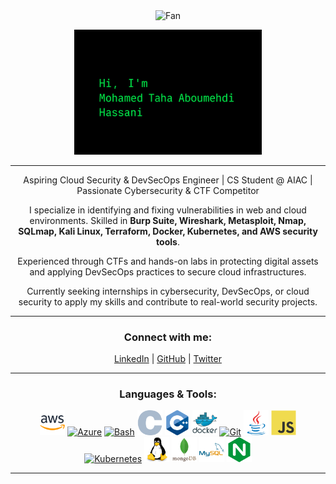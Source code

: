 <!-- ================= HEADER / GIFS ================= -->
<div align="center">
  <!-- Animated GIFs -->
  <img src="https://github.com/fnky/fnky/raw/fnky/img/fan-1.gif" alt="Fan" width="150">
 
  
  <!-- Profile Picture -->
  <p>
    <img src="taha.png" alt="Taha Profile Picture" width="300">
  </p>
</div>

<hr>

<!-- ================= ABOUT ME ================= -->
<!-- ================= ABOUT ME ================= -->
<div align="center">
  <p>
    Aspiring Cloud Security & DevSecOps Engineer | CS Student @ AIAC | Passionate Cybersecurity & CTF Competitor
  </p>
  <p>
    I specialize in identifying and fixing vulnerabilities in web and cloud environments. Skilled in <strong>Burp Suite, Wireshark, Metasploit, Nmap, SQLmap, Kali Linux, Terraform, Docker, Kubernetes, and AWS security tools</strong>.
  </p>
  <p>
    Experienced through CTFs and hands-on labs in protecting digital assets and applying DevSecOps practices to secure cloud infrastructures.
  </p>
  <p>
    Currently seeking internships in cybersecurity, DevSecOps, or cloud security to apply my skills and contribute to real-world security projects.
  </p>
</div>

<hr>


<!-- ================= CONNECT ================= -->
<h3 align="center">Connect with me:</h3>
<p align="center">
  <a href="https://www.linkedin.com/in/your-linkedin" target="_blank">LinkedIn</a> |
  <a href="https://github.com/LORENZACCIO-1" target="_blank">GitHub</a> |
  <a href="https://twitter.com/your-twitter" target="_blank">Twitter</a>
</p>

<hr>

<!-- ================= LANGUAGES & TOOLS ================= -->
<h3 align="center">Languages & Tools:</h3>
<p align="center">
  <a href="https://aws.amazon.com" target="_blank"><img src="https://raw.githubusercontent.com/devicons/devicon/master/icons/amazonwebservices/amazonwebservices-original-wordmark.svg" alt="AWS" width="40"/></a>
  <a href="https://azure.microsoft.com/" target="_blank"><img src="https://www.vectorlogo.zone/logos/microsoft_azure/microsoft_azure-icon.svg" alt="Azure" width="40"/></a>
  <a href="https://www.gnu.org/software/bash/" target="_blank"><img src="https://www.vectorlogo.zone/logos/gnu_bash/gnu_bash-icon.svg" alt="Bash" width="40"/></a>
  <a href="https://www.cprogramming.com/" target="_blank"><img src="https://raw.githubusercontent.com/devicons/devicon/master/icons/c/c-original.svg" alt="C" width="40"/></a>
  <a href="https://www.w3schools.com/cpp/" target="_blank"><img src="https://raw.githubusercontent.com/devicons/devicon/master/icons/cplusplus/cplusplus-original.svg" alt="C++" width="40"/></a>
  <a href="https://www.docker.com/" target="_blank"><img src="https://raw.githubusercontent.com/devicons/devicon/master/icons/docker/docker-original-wordmark.svg" alt="Docker" width="40"/></a>
  <a href="https://git-scm.com/" target="_blank"><img src="https://www.vectorlogo.zone/logos/git-scm/git-scm-icon.svg" alt="Git" width="40"/></a>
  <a href="https://www.java.com" target="_blank"><img src="https://raw.githubusercontent.com/devicons/devicon/master/icons/java/java-original.svg" alt="Java" width="40"/></a>
  <a href="https://developer.mozilla.org/en-US/docs/Web/JavaScript" target="_blank"><img src="https://raw.githubusercontent.com/devicons/devicon/master/icons/javascript/javascript-original.svg" alt="JavaScript" width="40"/></a>
  <a href="https://kubernetes.io" target="_blank"><img src="https://www.vectorlogo.zone/logos/kubernetes/kubernetes-icon.svg" alt="Kubernetes" width="40"/></a>
  <a href="https://www.linux.org/" target="_blank"><img src="https://raw.githubusercontent.com/devicons/devicon/master/icons/linux/linux-original.svg" alt="Linux" width="40"/></a>
  <a href="https://www.mongodb.com/" target="_blank"><img src="https://raw.githubusercontent.com/devicons/devicon/master/icons/mongodb/mongodb-original-wordmark.svg" alt="MongoDB" width="40"/></a>
  <a href="https://www.mysql.com/" target="_blank"><img src="https://raw.githubusercontent.com/devicons/devicon/master/icons/mysql/mysql-original-wordmark.svg" alt="MySQL" width="40"/></a>
  <a href="https://www.nginx.com" target="_blank"><img src="https://raw.githubusercontent.com/devicons/devicon/master/icons/nginx/nginx-original.svg" alt="Nginx" width="40"/></a>
</p>

<hr>





